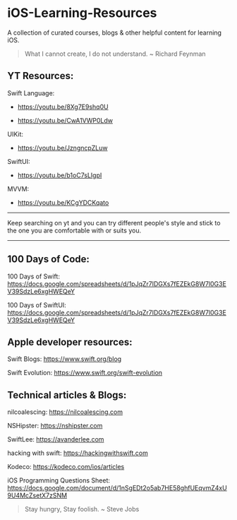 # iOS-Learning-Resources
A collection of curated courses, blogs &amp; other helpful content for learning iOS.


>  What I cannot create, I do not understand. ~ Richard Feynman

## YT Resources:

Swift Language: 

- https://youtu.be/8Xg7E9shq0U
  
- https://youtu.be/CwA1VWP0Ldw

UIKit: 

- https://youtu.be/JzngncpZLuw

SwiftUI: 

- https://youtu.be/b1oC7sLIgpI

MVVM: 

- https://youtu.be/KCgYDCKqato


---

Keep searching on yt and you can try different people's style and stick to the one you are comfortable with or suits you.

---

## 100 Days of Code:

100 Days of Swift: https://docs.google.com/spreadsheets/d/1pJqZr7IDGXs7fEZEkG8W7l0G3EV39SdzLe6xgHWEQeY

100 Days of SwiftUI: https://docs.google.com/spreadsheets/d/1pJqZr7IDGXs7fEZEkG8W7l0G3EV39SdzLe6xgHWEQeY

## Apple developer resources:

Swift Blogs: https://www.swift.org/blog

Swift Evolution: https://www.swift.org/swift-evolution

## Technical articles & Blogs: 

nilcoalescing: https://nilcoalescing.com

NSHipster: https://nshipster.com

SwiftLee: https://avanderlee.com

hacking with swift: https://hackingwithswift.com

Kodeco: https://kodeco.com/ios/articles


iOS Programming Questions Sheet: https://docs.google.com/document/d/1nSgEDt2o5ab7HE58ghfUEqvmZ4xU9U4McZsetX7zSNM

>  Stay hungry, Stay foolish. ~ Steve Jobs
